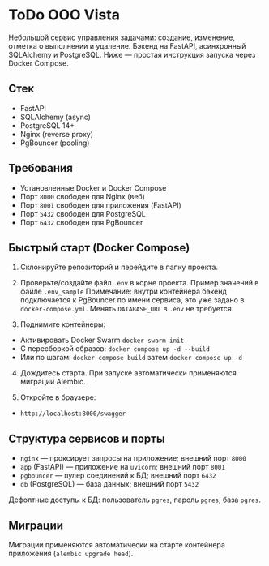 # ToDo OOO Vista

Небольшой сервис управления задачами: создание, изменение, отметка о выполнении и удаление. Бэкенд на FastAPI, асинхронный SQLAlchemy и PostgreSQL. Ниже — простая инструкция запуска через Docker Compose.

## Стек
- FastAPI
- SQLAlchemy (async)
- PostgreSQL 14+
- Nginx (reverse proxy)
- PgBouncer (pooling)

## Требования
- Установленные Docker и Docker Compose
- Порт `8000` свободен для Nginx (веб)
- Порт `8001` свободен для приложения (FastAPI)
- Порт `5432` свободен для PostgreSQL
- Порт `6432` свободен для PgBouncer

## Быстрый старт (Docker Compose)
1) Склонируйте репозиторий и перейдите в папку проекта.

2) Проверьте/создайте файл `.env` в корне проекта. Пример значений в файле `.env_sample`
Примечание: внутри контейнера бэкенд подключается к PgBouncer по имени сервиса, это уже задано в `docker-compose.yml`. Менять `DATABASE_URL` в `.env` не требуется.

3) Поднимите контейнеры:
- Активировать Docker Swarm `docker swarm init`
- С пересборкой образов: `docker compose up -d --build`
- Или по шагам: `docker compose build` затем `docker compose up -d`

4) Дождитесь старта. При запуске автоматически применяются миграции Alembic.

5) Откройте в браузере:
- `http://localhost:8000/swagger`

## Структура сервисов и порты
- `nginx` — проксирует запросы на приложение; внешний порт `8000`
- `app` (FastAPI) — приложение на `uvicorn`; внешний порт `8001`
- `pgbouncer` — пулер соединений к БД; внешний порт `6432`
- `db` (PostgreSQL) — база данных; внешний порт `5432`

Дефолтные доступы к БД: пользователь `pgres`, пароль `pgres`, база `pgres`.

## Миграции
Миграции применяются автоматически на старте контейнера приложения (`alembic upgrade head`).


